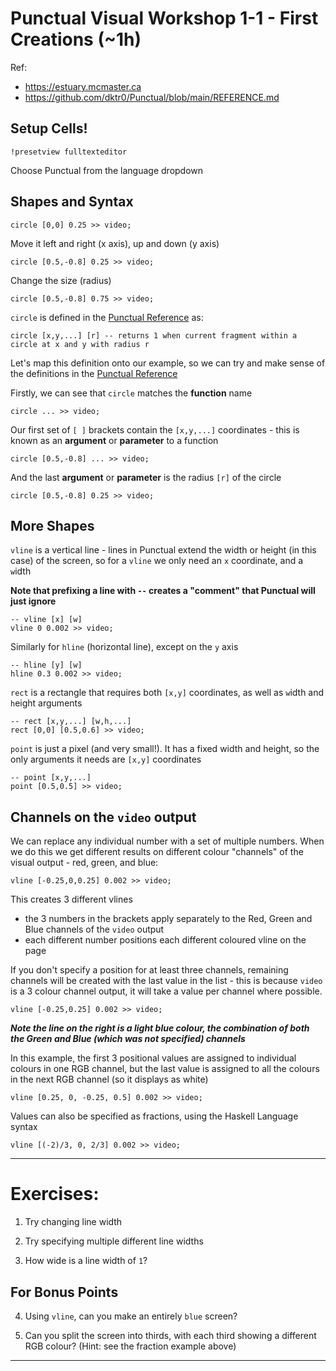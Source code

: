 # Punctual Visual Workshop 1-1 - First Creations (~1h)

Ref: 
 - https://estuary.mcmaster.ca
 - https://github.com/dktr0/Punctual/blob/main/REFERENCE.md

## Setup Cells!

`!presetview fulltexteditor`

Choose Punctual from the language dropdown

## Shapes and Syntax

```
circle [0,0] 0.25 >> video;
```

Move it left and right (x axis), up and down (y axis)
```
circle [0.5,-0.8] 0.25 >> video;
```

Change the size (radius)
```
circle [0.5,-0.8] 0.75 >> video;
```

`circle` is defined in the [Punctual Reference](https://github.com/dktr0/Punctual/blob/main/REFERENCE.md) as:
```
circle [x,y,...] [r] -- returns 1 when current fragment within a circle at x and y with radius r
```

Let's map this definition onto our example, so we can try and make sense of the definitions in the [Punctual Reference](https://github.com/dktr0/Punctual/blob/main/REFERENCE.md) 

Firstly, we can see that `circle` matches the **function** name
```
circle ... >> video;
```

Our first set of `[ ]` brackets contain the `[x,y,...]` coordinates - this is known as an **argument** or **parameter** to a function 

```
circle [0.5,-0.8] ... >> video;
```

And the last **argument** or **parameter** is the radius `[r]` of the circle

```
circle [0.5,-0.8] 0.25 >> video;
```

## More Shapes

`vline` is a vertical line - lines in Punctual extend the width or height (in this case) of the screen, so for a `vline` we only need an `x` coordinate, and a `w`idth

**Note that prefixing a line with `--` creates a "comment" that Punctual will just ignore**

```
-- vline [x] [w]
vline 0 0.002 >> video;
```

Similarly for `hline` (horizontal line), except on the `y` axis
```
-- hline [y] [w]
hline 0.3 0.002 >> video;
```

`rect` is a rectangle that requires both `[x,y]` coordinates, as well as `w`idth and `h`eight arguments
```
-- rect [x,y,...] [w,h,...]
rect [0,0] [0.5,0.6] >> video;
```

`point` is just a pixel (and very small!). It has a fixed width and height, so the only arguments it needs are `[x,y]` coordinates
```
-- point [x,y,...]
point [0.5,0.5] >> video;
```

## Channels on the `video` output

We can replace any individual number with a set of multiple numbers. When we do this we get different results on different colour "channels" of the visual output - red, green, and blue:

```
vline [-0.25,0,0.25] 0.002 >> video;
```

This creates 3 different vlines
 - the 3 numbers in the brackets apply separately to the Red, Green and Blue channels of the `video` output
 - each different number positions each different coloured vline on the page

If you don't specify a position for at least three channels, remaining channels will be created with the last value in the list - this is because `video` is a 3 colour channel output, it will take a value per channel where possible.

```
vline [-0.25,0.25] 0.002 >> video;
```

***Note the line on the right is a light blue colour, the combination of both the Green and Blue (which was not specified) channels***

In this example, the first 3 positional values are assigned to individual colours in one RGB channel, but the last value is assigned to all the colours in the next RGB channel (so it displays as white)

```
vline [0.25, 0, -0.25, 0.5] 0.002 >> video;
```

Values can also be specified as fractions, using the Haskell Language syntax

```
vline [(-2)/3, 0, 2/3] 0.002 >> video;
```
---

# Exercises:

1. Try changing line width



2. Try specifying multiple different line widths



3. How wide is a line width of `1`?



## For Bonus Points

4. Using `vline`, can you make an entirely `blue` screen?



5. Can you split the screen into thirds, with each third showing a different RGB colour? (Hint: see the fraction example above)



---
